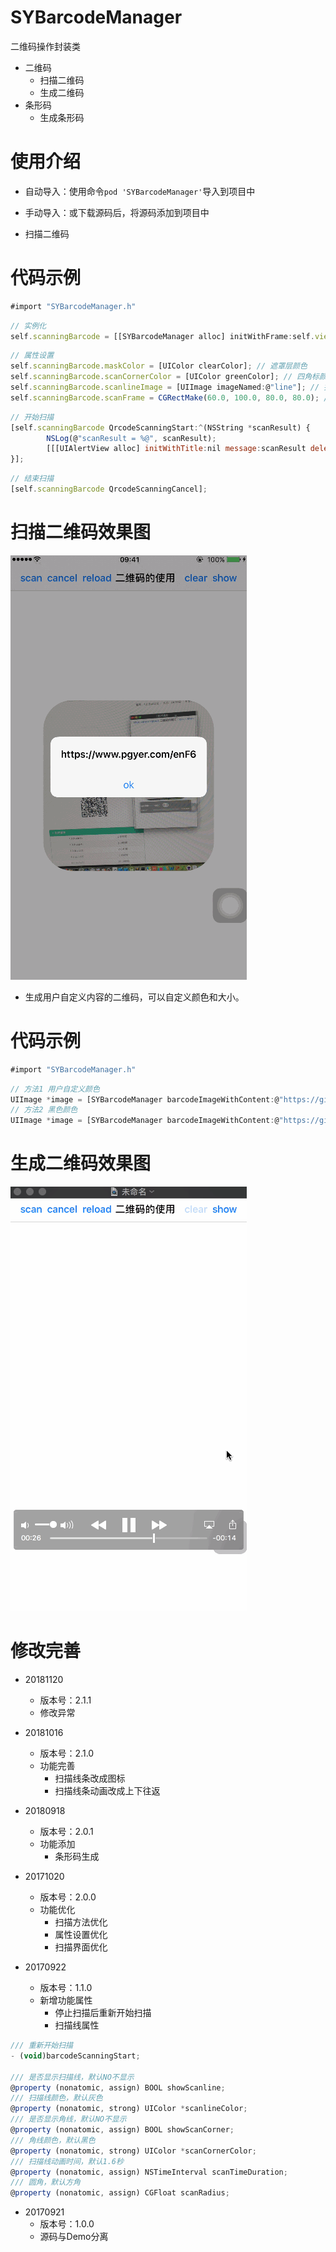 # SYBarcodeManager
二维码操作封装类
* 二维码
  * 扫描二维码
  * 生成二维码
* 条形码
  * 生成条形码


# 使用介绍
* 自动导入：使用命令`pod 'SYBarcodeManager'`导入到项目中
* 手动导入：或下载源码后，将源码添加到项目中


* 扫描二维码
# 代码示例
~~~ javascript
#import "SYBarcodeManager.h"
~~~

~~~ javascript
// 实例化
self.scanningBarcode = [[SYBarcodeManager alloc] initWithFrame:self.view.bounds view:self.view];
~~~ 

~~~ javascript
// 属性设置
self.scanningBarcode.maskColor = [UIColor clearColor]; // 遮罩层颜色
self.scanningBarcode.scanCornerColor = [UIColor greenColor]; // 四角标颜色
self.scanningBarcode.scanlineImage = [UIImage imageNamed:@"line"]; // 扫描线图标
self.scanningBarcode.scanFrame = CGRectMake(60.0, 100.0, 80.0, 80.0); // 扫描识别区域
~~~ 

~~~ javascript
// 开始扫描
[self.scanningBarcode QrcodeScanningStart:^(NSString *scanResult) {
        NSLog(@"scanResult = %@", scanResult);
        [[[UIAlertView alloc] initWithTitle:nil message:scanResult delegate:nil cancelButtonTitle:nil otherButtonTitles:@"ok", nil] show];
}];
~~~ 

~~~ javascript
// 结束扫描
[self.scanningBarcode QrcodeScanningCancel];
~~~

# 扫描二维码效果图

![codeScan.gif](./images/codeScan.gif) 


* 生成用户自定义内容的二维码，可以自定义颜色和大小。

# 代码示例
~~~ javascript
#import "SYBarcodeManager.h"
~~~

~~~ javascript
// 方法1 用户自定义颜色
UIImage *image = [SYBarcodeManager barcodeImageWithContent:@"https://github.com/potato512/BarcodeManager" size:200.0 colorRed:10.0 colorGreen:100.0 colorBlue:50.0];
// 方法2 黑色颜色
UIImage *image = [SYBarcodeManager barcodeImageWithContent:@"https://github.com/potato512/BarcodeManager" size:200.0];
~~~

# 生成二维码效果图

![codeSave.gif](./images/codeSave.gif) 


# 修改完善
* 20181120
  * 版本号：2.1.1
  * 修改异常

* 20181016
  * 版本号：2.1.0
  * 功能完善
    * 扫描线条改成图标
    * 扫描线条动画改成上下往返
    
* 20180918
  * 版本号：2.0.1
  * 功能添加
    * 条形码生成
    
* 20171020
  * 版本号：2.0.0
  * 功能优化
    * 扫描方法优化
    * 属性设置优化
    * 扫描界面优化

* 20170922
  * 版本号：1.1.0
  * 新增功能属性
    * 停止扫描后重新开始扫描
    * 扫描线属性

~~~ javascript
/// 重新开始扫描
- (void)barcodeScanningStart;

/// 是否显示扫描线，默认NO不显示
@property (nonatomic, assign) BOOL showScanline;
/// 扫描线颜色，默认灰色
@property (nonatomic, strong) UIColor *scanlineColor;
/// 是否显示角线，默认NO不显示
@property (nonatomic, assign) BOOL showScanCorner;
/// 角线颜色，默认黑色
@property (nonatomic, strong) UIColor *scanCornerColor;
/// 扫描线动画时间，默认1.6秒
@property (nonatomic, assign) NSTimeInterval scanTimeDuration;
/// 圆角，默认方角
@property (nonatomic, assign) CGFloat scanRadius;

~~~

* 20170921
  * 版本号：1.0.0
  * 源码与Demo分离



